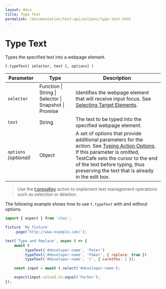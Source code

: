 ```yaml
---
layout: docs
title: Type Text
permalink: /documentation/test-api/actions/type-text.html
---
```

# Type Text

Types the specified text into a webpage element.

```text
t.typeText( selector, text [, options] )
```

Parameter              | Type                                              | Description
---------------------- | ------------------------------------------------- | -------------------------------------------------------------------------------------------------------------------------------------------
`selector`             | Function &#124; String &#124; Selector &#124; Snapshot &#124; Promise | Identifies the webpage element that will receive input focus. See [Selecting Target Elements](index.md#selecting-target-elements).  
`text`                 | String                                            | The text to be typed into the specified webpage element.
`options` *(optional)* | Object                                            | A set of options that provide additional parameters for the action. See [Typing Action Options](action-options.md#typing-action-options). If this parameter is omitted, TestCafe sets the cursor to the end of the text before typing, thus preserving the text that is already in the edit box.

> Use the [t.pressKey](press-key.md) action to implement text management operations such as selection or deletion.

The following example shows how to use `t.typeText` with and without options.

```js
import { expect } from 'chai';

fixture `My fixture`
    .page('http://www.example.com/');

test('Type and Replace', async t => {
    await t
        .typeText('#developer-name', 'Peter')
        .typeText('#developer-name', 'Paker', { replace: true })
        .typeText('#developer-name', 'r', { caretPos: 2 });

    const input = await t.select('#developer-name');

    expect(input.value).to.equal('Parker');
});
```

